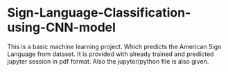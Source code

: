 # Sign-Language-Classification-using-CNN-model
This is a basic machine learning project. Which predicts the American Sign Language from dataset.
It is provided with already trained and predicted jupyter session in pdf format. Also the jupyter/python file is also given.
